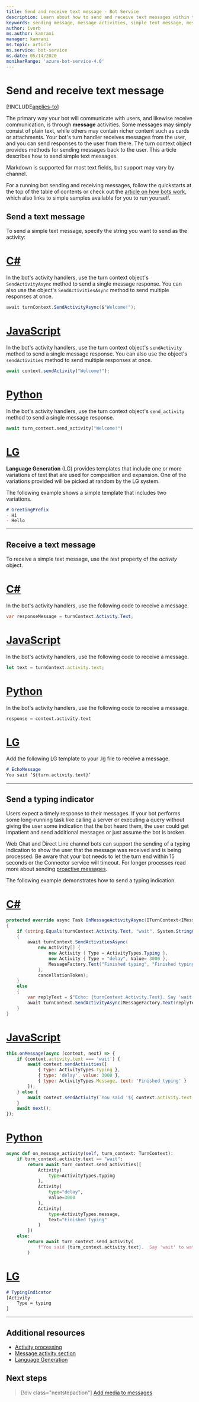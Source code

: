 ```yaml
---
title: Send and receive text message - Bot Service
description: Learn about how to send and receive text messages within the Bot Framework SDK.
keywords: sending message, message activities, simple text message, message, text message, receive message
author: ivorb
ms.author: kamrani
manager: kamrani
ms.topic: article
ms.service: bot-service
ms.date: 05/14/2020
monikerRange: 'azure-bot-service-4.0'
---
```


# Send and receive text message

[!INCLUDE[applies-to](../includes/applies-to.md)]

The primary way your bot will communicate with users, and likewise receive communication, is through **message** activities. Some messages may simply consist of plain text, while others may contain richer content such as cards or attachments. Your bot's turn handler receives messages from the user, and you can send responses to the user from there. The turn context object provides methods for sending messages back to the user. This article describes how to send simple text messages.

Markdown is supported for most text fields, but support may vary by channel.

For a running bot sending and receiving messages, follow the quickstarts at the top of the table of contents or check out the [article on how bots work](bot-builder-basics.md#bot-application-structure), which also links to simple samples available for you to run yourself.

## Send a text message

To send a simple text message, specify the string you want to send as the activity:

# [C#](#tab/csharp)

In the bot's activity handlers, use the turn context object's `SendActivityAsync` method to send a single message response. You can also use the object's `SendActivitiesAsync` method to send multiple responses at once.

```cs
await turnContext.SendActivityAsync($"Welcome!");
```

# [JavaScript](#tab/javascript)

In the bot's activity handlers, use the turn context object's `sendActivity` method to send a single message response. You can also use the object's `sendActivities` method to send multiple responses at once.

```javascript
await context.sendActivity("Welcome!");
```

# [Python](#tab/python)

In the bot's activity handlers, use the turn context object's `send_activity` method to send a single message response.

```python
await turn_context.send_activity("Welcome!")
```

# [LG](#tab/lg)

**Language Generation** (LG) provides templates that include one or more variations of text that are used for composition and expansion.
One of the variations provided will be picked at random by the LG system.

The following example shows a simple template that includes two variations.

```markdown
# GreetingPrefix
- Hi
- Hello
```

---

## Receive a text message

To receive a simple text message, use the *text* property of the *activity* object.

# [C#](#tab/csharp)

In the bot's activity handlers, use the following code to receive a message.

```cs
var responseMessage = turnContext.Activity.Text;
```

# [JavaScript](#tab/javascript)

In the bot's activity handlers, use the following code to receive a message.

```javascript
let text = turnContext.activity.text;
```

# [Python](#tab/python)

In the bot's activity handlers, use the following code to receive a message.

```python
response = context.activity.text
```

# [LG](#tab/lg)

Add the following LG template to your .lg file to receive a message.

```markdown
# EchoMessage
You said ‘${turn.activity.text}’
```

---

## Send a typing indicator
Users expect a timely response to their messages. If your bot performs some long-running task like calling a server or executing a query without giving the user some indication that the bot heard them, the user could get impatient and send additional messages or just assume the bot is broken.

Web Chat and Direct Line channel bots can support the sending of a typing indication to show the user that the message was received and is being processed. Be aware that your bot needs to let the turn end within 15 seconds or the Connector service will timeout. For longer processes read more about sending [proactive messages](bot-builder-howto-proactive-message.md).

The following example demonstrates how to send a typing indication.

# [C#](#tab/csharp)

```csharp
protected override async Task OnMessageActivityAsync(ITurnContext<IMessageActivity> turnContext, CancellationToken cancellationToken)
{
    if (string.Equals(turnContext.Activity.Text, "wait", System.StringComparison.InvariantCultureIgnoreCase))
    {
        await turnContext.SendActivitiesAsync(
            new Activity[] {
                new Activity { Type = ActivityTypes.Typing },
                new Activity { Type = "delay", Value= 3000 },
                MessageFactory.Text("Finished typing", "Finished typing"),
            },
            cancellationToken);
    }
    else
    {
        var replyText = $"Echo: {turnContext.Activity.Text}. Say 'wait' to watch me type.";
        await turnContext.SendActivityAsync(MessageFactory.Text(replyText, replyText), cancellationToken);
    }
}
```

# [JavaScript](#tab/javascript)

```javascript
this.onMessage(async (context, next) => {
	if (context.activity.text === 'wait') {
		await context.sendActivities([
			{ type: ActivityTypes.Typing },
			{ type: 'delay', value: 3000 },
			{ type: ActivityTypes.Message, text: 'Finished typing' }
		]);
	} else {
		await context.sendActivity(`You said '${ context.activity.text }'. Say "wait" to watch me type.`);
	}
	await next();
});
```

# [Python](#tab/python)

```python
async def on_message_activity(self, turn_context: TurnContext):
    if turn_context.activity.text == "wait":
        return await turn_context.send_activities([
            Activity(
                type=ActivityTypes.typing
            ),
            Activity(
                type="delay",
                value=3000
            ),
            Activity(
                type=ActivityTypes.message,
                text="Finished Typing"
            )
        ])
    else:
        return await turn_context.send_activity(
            f"You said {turn_context.activity.text}.  Say 'wait' to watch me type."
        )
```

# [LG](#tab/lg)

```markdown
# TypingIndicator
[Activity
    Type = typing
]
```

---

## Additional resources

- [Activity processing](~/v4sdk/bot-builder-basics.md#the-activity-processing-stack)
- [Message activity section](https://aka.ms/botSpecs-activitySchema#message-activity)
- [Language Generation](bot-builder-concept-language-generation.md)

## Next steps

> [!div class="nextstepaction"]
> [Add media to messages](./bot-builder-howto-add-media-attachments.md)